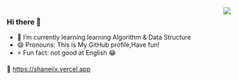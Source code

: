 <img align="right" src="https://github-readme-stats.vercel.app/api?username=shanejix&show_icons=true&theme=radical" />

### Hi there 👋

<!--
**shanejixx/shanejixx** is a ✨ _special_ ✨ repository because its `README.md` (this file) appears on your GitHub profile.

Here are some ideas to get you started:

- 🔭 I’m currently working on ...
- 🌱 I’m currently learning ...
- 👯 I’m looking to collaborate on ...
- 🤔 I’m looking for help with ...
- 💬 Ask me about ...
- 📫 How to reach me: ...
- 😄 Pronouns: ...
- ⚡ Fun fact: ...

-->

- 🌱 I’m currently learning learning Algorithm & Data Structure
- 😄 Pronouns: This is My GitHub profile,Have fun!
- ⚡ Fun fact: not good at English 😂

🔗 https://shanejix.vercel.app
